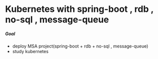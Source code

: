 Kubernetes with spring-boot , rdb , no-sql , message-queue
================

##### Goal
- deploy MSA project(spring-boot + rdb + no-sql , message-queue)
- study kubernetes
